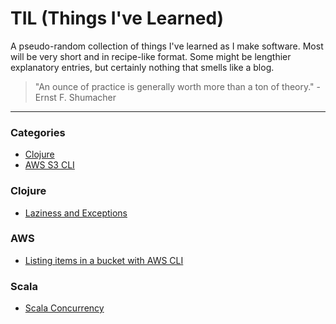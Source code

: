 # TIL (Things I've Learned)

A pseudo-random collection of things I've learned as I make software. Most will be very short and in recipe-like format. Some might be lengthier explanatory entries, but certainly nothing that smells like a blog. 

> "An ounce of practice is generally worth more than a ton of theory." - Ernst F. Shumacher


---

### Categories

* [Clojure](#clojure)
* [AWS S3 CLI](#AWS)

### Clojure

- [Laziness and Exceptions](clojure/laziness-and-exceptions.md)


### AWS

- [Listing items in a bucket with AWS CLI](aws/listing-items-in-bucket-with-aws-cli.md)

### Scala

- [Scala Concurrency](scala/concurrency.md)
